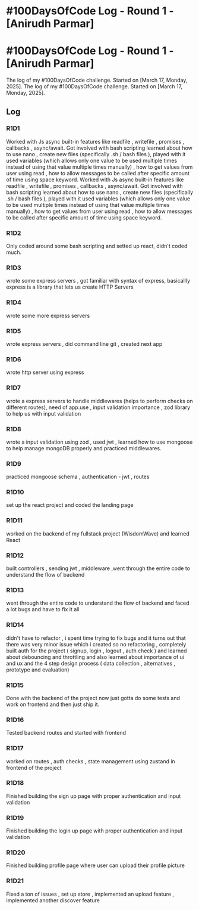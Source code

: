 # #100DaysOfCode Log - Round 1 - [Anirudh Parmar]
# #100DaysOfCode Log - Round 1 - [Anirudh Parmar]

The log of my #100DaysOfCode challenge. Started on [March 17, Monday, 2025].
The log of my #100DaysOfCode challenge. Started on [March 17, Monday, 2025].

## Log

### R1D1 
Worked with Js async built-in features like readfile , writefile , promises , callbacks , async/await. Got involved with bash scripting learned about how to use nano , create new files (specifically .sh / bash files ), played with it used variables (which allows only one value to be used multiple times instead of using that value multiple times manually) , how to get values from user using read , how to allow messages to be called after specific amount of time using space keyword. 
Worked with Js async built-in features like readfile , writefile , promises , callbacks , async/await. Got involved with bash scripting learned about how to use nano , create new files (specifically .sh / bash files ), played with it used variables (which allows only one value to be used multiple times instead of using that value multiple times manually) , how to get values from user using read , how to allow messages to be called after specific amount of time using space keyword. 

### R1D2
Only coded around some bash scripting and setted up react, didn't coded much.

### R1D3

wrote some express servers , got familiar with syntax of express, basicallly express is a library that lets us create HTTP Servers

### R1D4
wrote some more express servers 

### R1D5
wrote express servers , did command line git , created next app 

### R1D6
wrote http server using express

### R1D7
wrote a express servers to handle middlewares (helps to perform checks on different routes), need of app.use , input validation importance , zod library to help us with input validation

### R1D8
wrote a input validation using zod , used jwt , learned how to use mongoose to help manage mongoDB properly and practiced middlewares.

### R1D9
practiced mongoose schema , authentication - jwt , routes

### R1D10
set up the react project and coded the landing page

### R1D11
worked on the backend of my fullstack project (WisdomWave) and learned React

### R1D12
built controllers , sending jwt , middleware ,went through the entire code to understand the flow of backend

### R1D13
went through the entire code to understand the flow of backend and faced a lot bugs and have to fix it all 

### R1D14
didn't have to refactor , i spent time trying to fix bugs and it turns out that there was very minor issue which i created so no refactoring , completely built auth for the project ( signup, login , logout , auth check ) and learned about debouncing and throttling and also learned about importance of ui and ux and the 4 step design process ( data collection , alternatives , prototype and evaluation)

### R1D15
Done with the backend of the project now just gotta do some tests and work on frontend and then just ship it.

### R1D16
Tested backend routes and started with frontend

### R1D17
worked on routes , auth checks , state management using zustand in frontend of the project

### R1D18
Finished building the sign up page with proper authentication and input validation

### R1D19
Finished building the login up page with proper authentication and input validation

### R1D20
Finished building profile page where user can upload their profile picture

### R1D21
Fixed a ton of issues , set up store , implemented an upload feature , implemented another discover feature 
